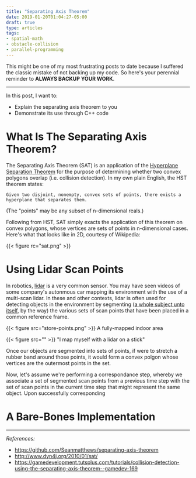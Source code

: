 ```yaml
---
title: "Separating Axis Theorem"
date: 2019-01-20T01:04:27-05:00
draft: true
type: articles
tags: 
- spatial-math
- obstacle-collision
- parallel-programming
---
```


This might be one of my most frustrating posts to date because I suffered the classic mistake of not backing up my code. So here's your perennial reminder to **ALWAYS BACKUP YOUR WORK**.

---

In this post, I want to:

* Explain the separating axis theorem to you 
* Demonstrate its use through C++ code

# What Is The Separating Axis Theorem?
The Separating Axis Theorem (SAT) is an application of the [Hyperplane Separation Theorem](https://en.wikipedia.org/wiki/Hyperplane_separation_theorem) for the purpose of determining whether two convex polygons overlap (i.e. collision detection). In my own plain English, the HST theorem states:

`Given two disjoint, nonempty, convex sets of points, there exists a hyperplane that separates them.`

(The "points" may be any subset of n-dimensional reals.) 

Following from HST, SAT simply exacts the application of this theorem on convex polygons, whose vertices are sets of points in n-dimensional cases. Here's what that looks like in 2D, courtesy of Wikipedia:

{{< figure rc="sat.png" >}}

# Using Lidar Scan Points
In robotics, [lidar](https://en.wikipedia.org/wiki/Lidar) is a very common sensor. You may have seen videos of some company's autonmous car mapping its environment with the use of a multi-scan lidar. In these and other contexts, lidar is often used for detecting objects in the environment by segmenting ([a whole subject unto itself](https://velodynelidar.com/lidar/hdlpressroom/pdf/Articles/LIDAR-based%203D%20Object%20Perception.pdf), by the way) the various sets of scan points that have been placed in a common reference frame.

{{< figure src="store-points.png" >}}
A fully-mapped indoor area

{{< figure src="" >}}
"I map myself with a lidar on a stick"

Once our objects are segmented into sets of points, if were to stretch a rubber band around those points, it would form a convex polgon whose vertices are the outermost points in the set.

Now, let's assume we're performing a correspondance step, whereby we associate a set of segmented scan points from a previous time step with the set of scan points in the current time step that might represent the same object. Upon successfully corresponding 

# A Bare-Bones Implementation

---
*References:*
* https://github.com/Seanmatthews/separating-axis-theorem
* http://www.dyn4j.org/2010/01/sat/
* https://gamedevelopment.tutsplus.com/tutorials/collision-detection-using-the-separating-axis-theorem--gamedev-169
